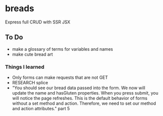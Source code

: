 # breads
Express full CRUD with SSR JSX

## To Do
- make a glossary of terms for variables and names
- make cute bread art

### Things I learned
- Only forms can make requests that are not GET
- RESEARCH splice
- "You should see our bread data passed into the form. We now will update the name and hasGluten properties. When you press submit, you will notice the page refreshes. This is the default behavior of forms without a set method and action. Therefore, we need to set our method and action attributes." part 5
